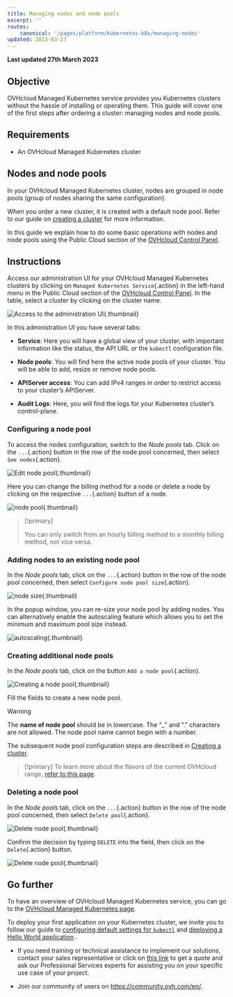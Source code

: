 ```yaml
---
title: Managing nodes and node pools
excerpt: ''
routes:
    canonical: '/pages/platform/kubernetes-k8s/managing-nodes'
updated: 2023-03-27
---
```


**Last updated 27th March 2023**

## Objective

OVHcloud Managed Kubernetes service provides you Kubernetes clusters without the hassle of installing or operating them. This guide will cover one of the first steps after ordering a cluster: managing nodes and node pools.

## Requirements

- An OVHcloud Managed Kubernetes cluster

## Nodes and node pools

In your OVHcloud Managed Kubernetes cluster, nodes are grouped in node pools (group of nodes sharing the same configuration).

When you order a new cluster, it is created with a default node pool. Refer to our guide on [creating a cluster](/pages/platform/kubernetes-k8s/creating-a-cluster) for more information.

In this guide we explain how to do some basic operations with nodes and node pools using the Public Cloud section of the [OVHcloud Control Panel](https://www.ovh.com/auth?onsuccess=https%3A%2F%2Fwww.ovh.com%2Fmanager%2Fpublic-cloud&ovhSubsidiary=gb).

## Instructions

Access our administration UI for your OVHcloud Managed Kubernetes clusters by clicking on `Managed Kubernetes Service`{.action} in the left-hand menu in the Public Cloud section of the [OVHcloud Control Panel](https://www.ovh.com/auth?onsuccess=https%3A%2F%2Fwww.ovh.com%2Fmanager%2Fpublic-cloud&ovhSubsidiary=gb). In the table, select a cluster by clicking on the cluster name.

![Access to the administration UI](images/managing_nodes-01.png){.thumbnail}

In this administration UI you have several tabs:

- **Service**: Here you will have a global view of your cluster, with important information like the status, the API URL or the `kubectl` configuration file.

- **Node pools**: You will find here the active node pools of your cluster. You will be able to add, resize or remove node pools.

- **APIServer access**: You can add IPv4 ranges in order to restrict access to your cluster’s APIServer.

- **Audit Logs**: Here, you will find the logs for your Kubernetes cluster’s control-plane.

### Configuring a node pool

To access the nodes configuration, switch to the *Node pools* tab. Click on the `...`{.action} button in the row of the node pool concerned, then select `See nodes`{.action}.

![Edit node pool](images/managing_nodes-02.png){.thumbnail}

Here you can change the billing method for a node or delete a node by clicking on the respective `...`{.action} button of a node.

![node pool](images/managing_nodes-03.png){.thumbnail}

> [!primary]
>
> You can only switch from an hourly billing method to a monthly billing method, not vice versa. 

### Adding nodes to an existing node pool

In the *Node pools* tab, click on the `...`{.action} button in the row of the node pool concerned, then select `Configure node pool size`{.action}.

![node size](images/managing_nodes-04.png){.thumbnail}

In the popup window, you can re-size your node pool by adding nodes. You can alternatively enable the autoscaling feature which allows you to set the minimum and maximum pool size instead.

![autoscaling](images/managing_nodes-05.png){.thumbnail}

### Creating additional node pools

In the *Node pools* tab, click on the button `Add a node pool`{.action}.

![Creating a node pool](images/managing_nodes-06.png){.thumbnail}

Fill the fields to create a new node pool.

> [!warning]
> The **name of node pool** should be in lowercase. The “_” and “.” characters are not allowed. The node pool name cannot begin with a number.

The subsequent node pool configuration steps are described in [Creating a cluster](/pages/platform/kubernetes-k8s/creating-a-cluster).

> [!primary]
> To learn more about the flavors of the current OVHcloud range, [refer to this page](https://www.ovhcloud.com/de/public-cloud/prices/).


### Deleting a node pool

In the *Node pools* tab, click on the `...`{.action} button in the row of the node pool concerned, then select `Delete pool`{.action}.

![Delete node pool](images/managing_nodes-07.png){.thumbnail}

Confirm the decision by typing `DELETE` into the field, then click on the `Delete`{.action} button.

![Delete node pool](images/managing_nodes-08.png){.thumbnail}


## Go further

To have an overview of OVHcloud Managed Kubernetes service, you can go to the [OVHcloud Managed Kubernetes page](https://www.ovhcloud.com/de/public-cloud/kubernetes/).

To deploy your first application on your Kubernetes cluster, we invite you to follow our guide to [configuring default settings for `kubectl`](/pages/platform/kubernetes-k8s/configuring-kubectl-on-an-ovh-managed-kubernetes-cluster) and [deploying a Hello World application](/pages/platform/kubernetes-k8s/deploying-hello-world) .

- If you need training or technical assistance to implement our solutions, contact your sales representative or click on [this link](https://www.ovhcloud.com/de/professional-services/) to get a quote and ask our Professional Services experts for assisting you on your specific use case of your project.

- Join our community of users on <https://community.ovh.com/en/>.

